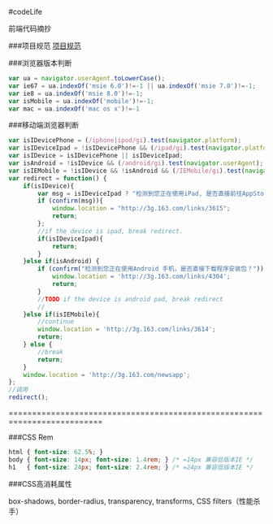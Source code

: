 #codeLife

前端代码摘抄

###项目规范
<a href="https://github.com/ecomfe/spec" target="_blank">项目规范</a>

###浏览器版本判断
```javascript
var ua = navigator.userAgent.toLowerCase();
var ie67 = ua.indexOf('msie 6.0')!=-1 || ua.indexOf('msie 7.0')!=-1;
var ie8 = ua.indexOf('msie 8.0')!=-1;
var isMobile = ua.indexOf('mobile')!=-1;
var mac = ua.indexOf('mac os x')!=-1
```

###移动端浏览器判断
```javascript
var isIDevicePhone = (/iphone|ipod/gi).test(navigator.platform);
var isIDeviceIpad = !isIDevicePhone && (/ipad/gi).test(navigator.platform);
var isIDevice = isIDevicePhone || isIDeviceIpad;
var isAndroid = !isIDevice && (/android/gi).test(navigator.userAgent);
var isIEMobile = !isIDevice && !isAndroid && (/IEMobile/gi).test(navigator.userAgent);
var redirect = function() {
	if(isIDevice){
		var msg = isIDeviceIpad ? "检测到您正在使用iPad, 是否直接前往AppStore下载?" : "检测到您正在使用iPhone, 是否直接前往AppStore下载?";
		if (confirm(msg)){
			window.location = "http://3g.163.com/links/3615";
			return;
		};
		//if the device is ipad, break redirect.
		if(isIDeviceIpad){
			return;
		}
	}else if(isAndroid) {
		if (confirm("检测到您正在使用Android 手机，是否直接下载程序安装包？")) {
			window.location = 'http://3g.163.com/links/4304';
			return;
		}
		//TODO if the device is android pad, break redirect
		//
	}else if(isIEMobile){
	  	//continue
		window.location = 'http://3g.163.com/links/3614';
		return;
	} else {
		//break
		return;
	}
	window.location = 'http://3g.163.com/newsapp';
};
//调用
redirect();
```


==========================================================================

###CSS Rem
```css
html { font-size: 62.5%; } 
body { font-size: 14px; font-size: 1.4rem; } /* =14px 兼容低版本IE */
h1   { font-size: 24px; font-size: 2.4rem; } /* =24px 兼容低版本IE */
```

###CSS高消耗属性

box-shadows,
border-radius,
transparency,
transforms,
CSS filters（性能杀手）
